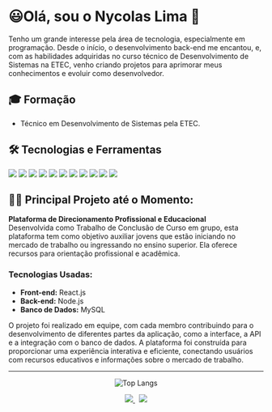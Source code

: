 
# 😃Olá, sou o Nycolas Lima 👋

Tenho um grande interesse pela área de tecnologia, especialmente em programação. Desde o início, o desenvolvimento back-end me encantou, e, com as habilidades adquiridas no curso técnico de Desenvolvimento de Sistemas na ETEC, venho criando projetos para aprimorar meus conhecimentos e evoluir como desenvolvedor.


## 🎓 Formação
- Técnico em Desenvolvimento de Sistemas pela ETEC.



## 🛠 Tecnologias e Ferramentas  
  <p align="left">    
    <img src="https://img.shields.io/badge/C%2B%2B-%2300599C?style=for-the-badge&logo=c%2B%2B&logoColor=white"/>
    <img src="https://img.shields.io/badge/CSS-%231572B6?style=for-the-badge&logo=css3&logoColor=white"/>
    <img src="https://img.shields.io/badge/HTML-%23E34F26?style=for-the-badge&logo=html5&logoColor=white"/>
    <img src="https://img.shields.io/badge/Java-%23f89820?style=for-the-badge&logo=openjdk&logoColor=white"/>
    <img src="https://img.shields.io/badge/JavaScript-%23F7DF1E?style=for-the-badge&logo=javascript&logoColor=black"/>
    <img src="https://img.shields.io/badge/Kotlin-%230095D5?style=for-the-badge&logo=kotlin&logoColor=white"/>
    <img src="https://img.shields.io/badge/Laravel-%23FF2D20?style=for-the-badge&logo=laravel&logoColor=white"/>
    <img src="https://img.shields.io/badge/MySQL-%23FFA500?style=for-the-badge&logo=mysql&logoColor=white"/>
    <img src="https://img.shields.io/badge/Node.js-43853D?style=for-the-badge&logo=node.js&logoColor=white"/>
    <img src="https://img.shields.io/badge/PHP-777BB4?style=for-the-badge&logo=php&logoColor=white"/>
    <img src="https://img.shields.io/badge/React-%2361DAFB?style=for-the-badge&logo=react&logoColor=black"/>
  </p>

  
## 👩‍💻 Principal Projeto até o Momento:

**Plataforma de Direcionamento Profissional e Educacional**  
Desenvolvida como Trabalho de Conclusão de Curso em grupo, esta plataforma tem como objetivo auxiliar jovens que estão iniciando no mercado de trabalho ou ingressando no ensino superior. Ela oferece recursos para orientação profissional e acadêmica.

### Tecnologias Usadas:
- **Front-end:** React.js
- **Back-end:** Node.js
- **Banco de Dados:** MySQL

O projeto foi realizado em equipe, com cada membro contribuindo para o desenvolvimento de diferentes partes da aplicação, como a interface, a API e a integração com o banco de dados. A plataforma foi construída para proporcionar uma experiência interativa e eficiente, conectando usuários com recursos educativos e informações sobre o mercado de trabalho.
***


<div align="center">
  
  ![Top Langs](https://github-readme-stats.vercel.app/api/top-langs/?username=Nyicolasz&layout=compact&darktheme=onedark)

</div>

<div align="center">
  <p>
  <a href="https://www.linkedin.com/in/nycolas-lima-filho-794931328">
    <img src="https://img.shields.io/badge/LinkedIn-0077B5?style=for-the-badge&logo=linkedin&logoColor=white"/>
  </a>
  &nbsp;
  <a href="mailto:nycolaslima.filho@outlook.com">
    <img src="https://img.shields.io/badge/Outlook-%23007394?style=for-the-badge&logo=microsoft-outlook&logoColor=white"/>
  </a>
    </p>
</div>

